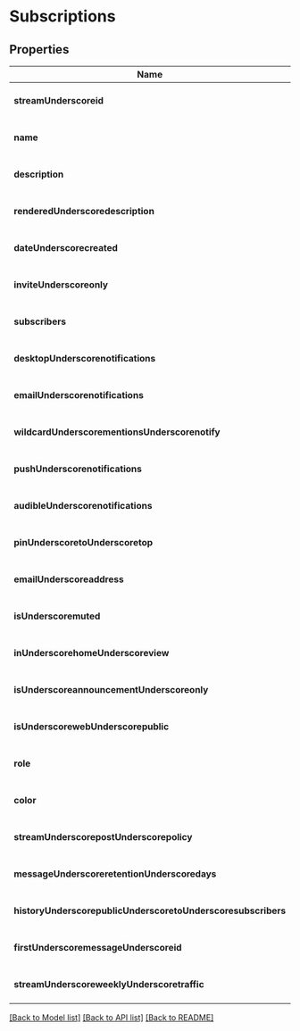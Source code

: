 # Subscriptions

## Properties
Name | Type | Description | Notes
------------ | ------------- | ------------- | -------------
**streamUnderscoreid** | **integer** |  | [optional] [default to null]
**name** | **string** |  | [optional] [default to null]
**description** | **string** |  | [optional] [default to null]
**renderedUnderscoredescription** | **string** |  | [optional] [default to null]
**dateUnderscorecreated** | **integer** |  | [optional] [default to null]
**inviteUnderscoreonly** | **boolean** |  | [optional] [default to null]
**subscribers** | **array[integer]** |  | [optional] [default to null]
**desktopUnderscorenotifications** | **boolean** |  | [optional] [default to null]
**emailUnderscorenotifications** | **boolean** |  | [optional] [default to null]
**wildcardUnderscorementionsUnderscorenotify** | **boolean** |  | [optional] [default to null]
**pushUnderscorenotifications** | **boolean** |  | [optional] [default to null]
**audibleUnderscorenotifications** | **boolean** |  | [optional] [default to null]
**pinUnderscoretoUnderscoretop** | **boolean** |  | [optional] [default to null]
**emailUnderscoreaddress** | **string** |  | [optional] [default to null]
**isUnderscoremuted** | **boolean** |  | [optional] [default to null]
**inUnderscorehomeUnderscoreview** | **boolean** |  | [optional] [default to null]
**isUnderscoreannouncementUnderscoreonly** | **boolean** |  | [optional] [default to null]
**isUnderscorewebUnderscorepublic** | **boolean** |  | [optional] [default to null]
**role** | **integer** |  | [optional] [default to null]
**color** | **string** |  | [optional] [default to null]
**streamUnderscorepostUnderscorepolicy** | **integer** |  | [optional] [default to null]
**messageUnderscoreretentionUnderscoredays** | **integer** |  | [optional] [default to null]
**historyUnderscorepublicUnderscoretoUnderscoresubscribers** | **boolean** |  | [optional] [default to null]
**firstUnderscoremessageUnderscoreid** | **integer** |  | [optional] [default to null]
**streamUnderscoreweeklyUnderscoretraffic** | **integer** |  | [optional] [default to null]

[[Back to Model list]](../README.md#documentation-for-models) [[Back to API list]](../README.md#documentation-for-api-endpoints) [[Back to README]](../README.md)


